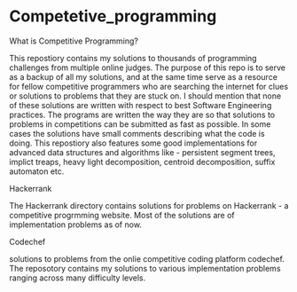 # Competetive_programming


What is Competitive Programming?

This repostiory contains my solutions to thousands of programming challenges from multiple online judges. The purpose of this repo is to serve as a backup of all my solutions, and at the same time serve as a resource for fellow competitive programmers who are searching the internet for clues or solutions to problems that they are stuck on. I should mention that none of these solutions are written with respect to best Software Engineering practices. The programs are written the way they are so that solutions to problems in competitions can be submitted as fast as possible. In some cases the solutions have small comments describing what the code is doing. This repostiory also features some good implementations for advanced data structures and algorithms like - persistent segment trees, implict treaps, heavy light decomposition, centroid decomposition, suffix automaton etc.

Hackerrank

The Hackerrank directory contains solutions for problems on Hackerrank - a competitive progrmming website. Most of the solutions are of implementation problems as of now.

Codechef

solutions to problems from the onlie competitive coding platform codechef. The reposotory contains my solutions to various implementation problems ranging across many difficulty levels.
